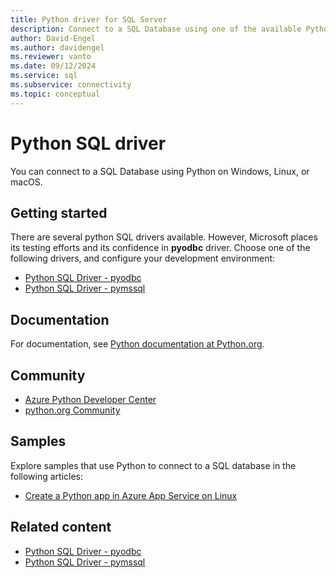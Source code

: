```yaml
---
title: Python driver for SQL Server
description: Connect to a SQL Database using one of the available Python drivers on your preferred operating system.
author: David-Engel
ms.author: davidengel
ms.reviewer: vanto
ms.date: 09/12/2024
ms.service: sql
ms.subservice: connectivity
ms.topic: conceptual
---
```


# Python SQL driver

You can connect to a SQL Database using Python on Windows, Linux, or macOS.

## Getting started

There are several python SQL drivers available. However, Microsoft places its testing efforts and its confidence in **pyodbc** driver. Choose one of the following drivers, and configure your development environment:

- [Python SQL Driver - pyodbc](pyodbc/python-sql-driver-pyodbc.md)
- [Python SQL Driver - pymssql](pymssql/python-sql-driver-pymssql.md)

## Documentation

For documentation, see [Python documentation at Python.org](https://www.python.org/doc/).

## Community

- [Azure Python Developer Center](https://azure.microsoft.com/develop/python/)
- [python.org Community](https://www.python.org/community/)

## Samples

Explore samples that use Python to connect to a SQL database in the following articles:

- [Create a Python app in Azure App Service on Linux](/azure/app-service/containers/quickstart-python?tabs=bash)

## Related content

- [Python SQL Driver - pyodbc](pyodbc/python-sql-driver-pyodbc.md)
- [Python SQL Driver - pymssql](pymssql/python-sql-driver-pymssql.md)
